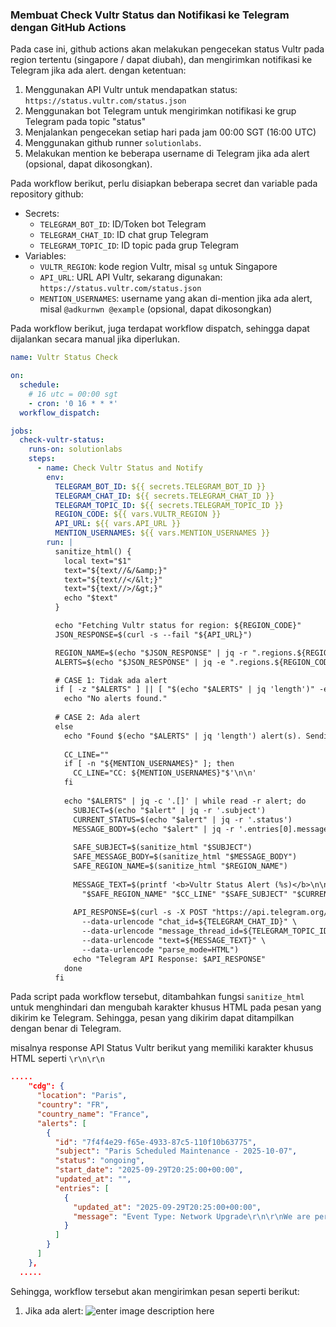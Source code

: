 ### Membuat Check Vultr Status dan Notifikasi ke Telegram dengan GitHub Actions
Pada case ini, github actions akan melakukan pengecekan status Vultr pada region tertentu (singapore / dapat diubah), dan mengirimkan notifikasi ke Telegram jika ada alert. dengan ketentuan:
1. Menggunakan API Vultr untuk mendapatkan status: `https://status.vultr.com/status.json`
2. Menggunakan bot Telegram untuk mengirimkan notifikasi ke grup Telegram pada topic "status"
3. Menjalankan pengecekan setiap hari pada jam 00:00 SGT (16:00 UTC)
4. Menggunakan github runner `solutionlabs`.
5. Melakukan mention ke beberapa username di Telegram jika ada alert (opsional, dapat dikosongkan).

Pada workflow berikut, perlu disiapkan beberapa secret dan variable pada repository github:
- Secrets:
  - `TELEGRAM_BOT_ID`: ID/Token bot Telegram
  - `TELEGRAM_CHAT_ID`: ID chat grup Telegram
  - `TELEGRAM_TOPIC_ID`: ID topic pada grup Telegram
- Variables:
  - `VULTR_REGION`: kode region Vultr, misal `sg` untuk Singapore
  - `API_URL`: URL API Vultr, sekarang digunakan: `https://status.vultr.com/status.json`
  - `MENTION_USERNAMES`: username yang akan di-mention jika ada alert, misal `@adkurnwn @example` (opsional, dapat dikosongkan)

Pada workflow berikut, juga terdapat workflow dispatch, sehingga dapat dijalankan secara manual jika diperlukan.

```yml
name: Vultr Status Check

on:
  schedule:
    # 16 utc = 00:00 sgt
    - cron: '0 16 * * *'
  workflow_dispatch:

jobs:
  check-vultr-status:
    runs-on: solutionlabs
    steps:
      - name: Check Vultr Status and Notify
        env:
          TELEGRAM_BOT_ID: ${{ secrets.TELEGRAM_BOT_ID }}
          TELEGRAM_CHAT_ID: ${{ secrets.TELEGRAM_CHAT_ID }}
          TELEGRAM_TOPIC_ID: ${{ secrets.TELEGRAM_TOPIC_ID }}
          REGION_CODE: ${{ vars.VULTR_REGION }}
          API_URL: ${{ vars.API_URL }}
          MENTION_USERNAMES: ${{ vars.MENTION_USERNAMES }}
        run: |
          sanitize_html() {
            local text="$1"
            text="${text//&/&amp;}"
            text="${text//</&lt;}"
            text="${text//>/&gt;}"
            echo "$text"
          }

          echo "Fetching Vultr status for region: ${REGION_CODE}"
          JSON_RESPONSE=$(curl -s --fail "${API_URL}")

          REGION_NAME=$(echo "$JSON_RESPONSE" | jq -r ".regions.${REGION_CODE}.location")
          ALERTS=$(echo "$JSON_RESPONSE" | jq -e ".regions.${REGION_CODE}.alerts")

          # CASE 1: Tidak ada alert
          if [ -z "$ALERTS" ] || [ "$(echo "$ALERTS" | jq 'length')" -eq 0 ]; then
            echo "No alerts found."
          
          # CASE 2: Ada alert
          else
            echo "Found $(echo "$ALERTS" | jq 'length') alert(s). Sending a notification for each."
            
            CC_LINE=""
            if [ -n "${MENTION_USERNAMES}" ]; then
              CC_LINE="CC: ${MENTION_USERNAMES}"$'\n\n'
            fi
            
            echo "$ALERTS" | jq -c '.[]' | while read -r alert; do
              SUBJECT=$(echo "$alert" | jq -r '.subject')
              CURRENT_STATUS=$(echo "$alert" | jq -r '.status')
              MESSAGE_BODY=$(echo "$alert" | jq -r '.entries[0].message')
              
              SAFE_SUBJECT=$(sanitize_html "$SUBJECT")
              SAFE_MESSAGE_BODY=$(sanitize_html "$MESSAGE_BODY")
              SAFE_REGION_NAME=$(sanitize_html "$REGION_NAME")
              
              MESSAGE_TEXT=$(printf '<b>Vultr Status Alert (%s)</b>\n\n%s<b>Subject:</b> %s\n<b>Status:</b> %s\n\n<b>Details:</b>\n<pre>%s</pre>' \
                "$SAFE_REGION_NAME" "$CC_LINE" "$SAFE_SUBJECT" "$CURRENT_STATUS" "$SAFE_MESSAGE_BODY")
              
              API_RESPONSE=$(curl -s -X POST "https://api.telegram.org/bot${TELEGRAM_BOT_ID}/sendMessage" \
                --data-urlencode "chat_id=${TELEGRAM_CHAT_ID}" \
                --data-urlencode "message_thread_id=${TELEGRAM_TOPIC_ID}" \
                --data-urlencode "text=${MESSAGE_TEXT}" \
                --data-urlencode "parse_mode=HTML")
              echo "Telegram API Response: $API_RESPONSE"
            done
          fi
```
Pada script pada workflow tersebut, ditambahkan fungsi `sanitize_html` untuk menghindari dan mengubah karakter khusus HTML pada pesan yang dikirim ke Telegram. Sehingga, pesan yang dikirim dapat ditampilkan dengan benar di Telegram.

misalnya response API Status Vultr berikut yang memiliki karakter khusus HTML seperti `\r\n\r\n`
```json
.....
    "cdg": {
      "location": "Paris",
      "country": "FR",
      "country_name": "France",
      "alerts": [
        {
          "id": "7f4f4e29-f65e-4933-87c5-110f10b63775",
          "subject": "Paris Scheduled Maintenance - 2025-10-07",
          "status": "ongoing",
          "start_date": "2025-09-29T20:25:00+00:00",
          "updated_at": "",
          "entries": [
            {
              "updated_at": "2025-09-29T20:25:00+00:00",
              "message": "Event Type: Network Upgrade\r\n\r\nWe are performing system changes in the Paris location during the following scheduled maintenance window. \r\n\r\nStart Time: 2025-10-07 22:00:00 UTC\r\nEnd Time: 2025-10-08 02:00:00 UTC\r\n\r\nWe schedule higher impact maintenance events during off-peak times to reduce impact to customer infrastructure. Our engineers make every effort to minimize system impact, however, network reachability to Paris instances may be affected for some, or all, of the scheduled maintenance window as we perform this work. While it’s important to be aware of start and end times of the maintenance window, due to our redundant network architecture, our engineers expect that you may see little to no impact at all while the work is performed."
            }
          ]
        }
      ]
    },
  .....
```

Sehingga, workflow tersebut akan mengirimkan pesan seperti berikut:
1. Jika ada alert:
![enter image description here](https://i.imgur.com/N10NcCX_d.webp?maxwidth=760&fidelity=grand)
